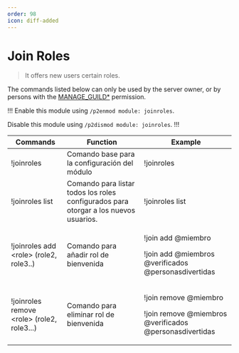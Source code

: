 ```yaml
---
order: 98
icon: diff-added
---
```


# Join Roles
> It offers new users certain roles.

The commands listed below can only be used by the server owner, or by persons with the [MANAGE_GUILD\*](https://discord.com/developers/docs/topics/permissions) permission.

!!!
Enable this module using `/p2enmod module: joinroles`.

Disable this module using `/p2dismod module: joinroles`.
!!!

| Commands | Function | Example |
| ------------------------------------------- | ------------------------------------------------------------------------------------ | ------------------------------------------------------------------------------------------- 
| !joinroles                                  | Comando base para la configuración del módulo                                        | !joinroles                                                                                  |
| !joinroles list                             | Comando para listar todos los roles configurados para otorgar a los nuevos usuarios. | !joinroles list                                                                             |
| !joinroles add \<role> (role2, role3..)     | Comando para añadir rol de bienvenida                                                | <p>!join add @miembro </p><p>!join add @miembros @verificados @personasdivertidas</p>       |
| !joinroles remove \<role> (role2, role3...) | Comando para eliminar rol de bienvenida                                              | <p>!join remove @miembro </p><p>!join remove @miembros @verificados @personasdivertidas</p> |